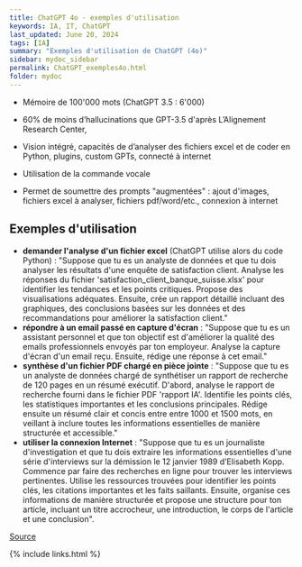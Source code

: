 ```yaml
---
title: ChatGPT 4o - exemples d'utilisation
keywords: IA, IT, ChatGPT
last_updated: June 20, 2024
tags: [IA]
summary: "Exemples d'utilisation de ChatGPT (4o)"
sidebar: mydoc_sidebar
permalink: ChatGPT_exemples4o.html
folder: mydoc
---
```




* Mémoire de 100'000 mots (ChatGPT 3.5 : 6'000)
* 60% de moins d’hallucinations que GPT-3.5 d'après L’Alignement Research Center, 
* Vision intégré, capacités de d’analyser des fichiers excel et de coder en Python, plugins, custom GPTs, connecté à internet

* Utilisation de la commande vocale

* Permet de soumettre des prompts "augmentées" : ajout d'images, fichiers excel à analyser, fichiers pdf/word/etc., connexion à internet

## Exemples d'utilisation

* **demander l'analyse d'un fichier excel** (ChatGPT utilise alors du code Python) : "Suppose que tu es un analyste de données et que tu dois analyser les résultats d'une enquête de satisfaction client.
Analyse les réponses du fichier 'satisfaction_client_banque_suisse.xlsx' pour identifier les tendances et les points critiques. Propose des visualisations adéquates.
Ensuite, crée un rapport détaillé incluant des graphiques, des conclusions basées sur les données et des recommandations pour améliorer la satisfaction client."
* **répondre à un email passé en capture d'écran** : "Suppose que tu es un assistant personnel et que ton objectif est d'améliorer la qualité des emails professionnels envoyés par ton employeur. Analyse la capture d'écran d'un email reçu. Ensuite, rédige une réponse à cet email."
* **synthèse d'un fichier PDF chargé en pièce jointe** : "Suppose que tu es un analyste de données chargé de synthétiser un rapport de recherche de 120 pages en un résumé exécutif.
D'abord, analyse le rapport de recherche fourni dans le fichier PDF 'rapport IA'. Identifie les points clés, les statistiques importantes et les conclusions principales.
 Rédige ensuite un résumé clair et concis entre entre 1000 et 1500 mots, en veillant à inclure toutes les informations essentielles de manière structurée et accessible."
* **utiliser la connexion Internet** : "Suppose que tu es un journaliste d'investigation et que tu dois extraire les informations essentielles d'une série d'interviews sur la démission le 12 janvier 1989 d’Elisabeth Kopp.
  Commence par faire des recherches en ligne pour trouver les interviews pertinentes. Utilise les ressources trouvées pour identifier les points clés, les citations importantes et les faits saillants.
Ensuite, organise ces informations de manière structurée et propose une structure pour ton article, incluant un titre accrocheur, une introduction, le corps de l'article et une conclusion".

[Source](https://file.notion.so/f/f/e0c4cd4c-5dcc-4d82-b312-433753e87d14/4ab9ad2d-2bdb-4904-ba8c-b9e43924ca52/Inter_-_17_Juin_vf.pdf?id=ea0ab4a0-2f4b-4e8d-bbde-2733fb1275c6&table=block&spaceId=e0c4cd4c-5dcc-4d82-b312-433753e87d14&expirationTimestamp=1718949600000&signature=_a3ZrDAE8lNMhhii9fF04jyETrRPj7W2iyWz-PPJPfM&downloadName=Inter+-+17+Juin_vf.pdf)

{% include links.html %}
